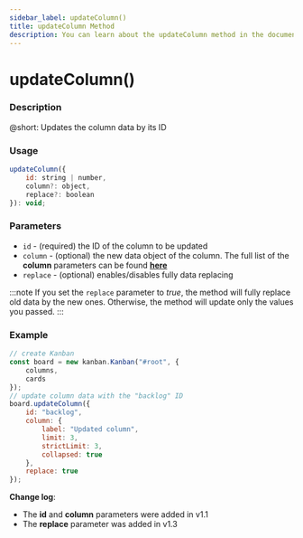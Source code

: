 ```yaml
---
sidebar_label: updateColumn()
title: updateColumn Method
description: You can learn about the updateColumn method in the documentation of the DHTMLX JavaScript Kanban library. Browse developer guides and API reference, try out code examples and live demos, and download a free 30-day evaluation version of DHTMLX Kanban.
---
```


# updateColumn()

### Description

@short: Updates the column data by its ID

### Usage

~~~jsx {}
updateColumn({
	id: string | number,
	column?: object,
	replace?: boolean
}): void;
~~~

### Parameters

- `id` - (required) the ID of the column to be updated
- `column` - (optional) the new data object of the column. The full list of the **column** parameters can be found [**here**](api/config/js_kanban_columns_config.md)
- `replace` - (optional) enables/disables fully data replacing

:::note
If you set the `replace` parameter to *true*, the method will fully replace old data by the new ones. Otherwise, the method will update only the values you passed.
:::

### Example

~~~jsx {7-16}
// create Kanban
const board = new kanban.Kanban("#root", {
	columns,
	cards
});
// update column data with the "backlog" ID
board.updateColumn({
	id: "backlog",
	column: {
		label: "Updated column",
		limit: 3,
		strictLimit: 3,
		collapsed: true
	},
	replace: true
});
~~~

**Change log**: 
- The **id** and **column** parameters were added in v1.1
- The **replace** parameter was added in v1.3